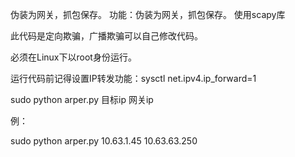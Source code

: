 伪装为网关，抓包保存。 功能：伪装为网关，抓包保存。 使用scapy库

此代码是定向欺骗，广播欺骗可以自己修改代码。

必须在Linux下以root身份运行。

运行代码前记得设置IP转发功能：sysctl net.ipv4.ip_forward=1


sudo python arper.py 目标ip 网关ip

例：


sudo python arper.py 10.63.1.45 10.63.63.250
